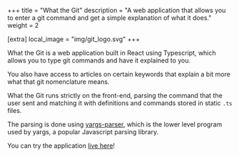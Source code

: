 +++
title = "What the Git"
description = "A web application that allows you to enter a git command and get a simple explanation of what it does."
weight = 2

[extra]
local_image = "img/git_logo.svg"
+++

What the Git is a web application built in React using Typescript, which allows
you to type git commands and have it explained to you.

You also have access to articles on certain keywords that explain a bit more
what that git nomenclature means.

What the Git runs strictly on the front-end, parsing the command that the user
sent and matching it with definitions and commands stored in static `.ts` files.

The parsing is done using [yargs-parser](https://github.com/yargs/yargs-parser),
which is the lower level program used by yargs, a popular Javascript parsing
library.

You can try the application [live here](https://wtg.nezia.dev)!

